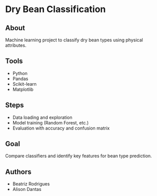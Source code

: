 #  Dry Bean Classification

##  About
Machine learning project to classify dry bean types using physical attributes.

##  Tools
- Python
- Pandas
- Scikit-learn
- Matplotlib

##  Steps
- Data loading and exploration
- Model training (Random Forest, etc.)
- Evaluation with accuracy and confusion matrix

##  Goal
Compare classifiers and identify key features for bean type prediction.

## Authors
- Beatriz Rodrigues  
- Alison Dantas
